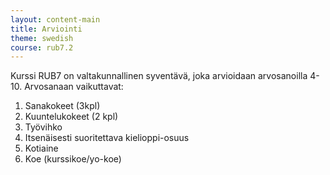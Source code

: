 ```yaml
---
layout: content-main
title: Arviointi
theme: swedish
course: rub7.2
---
```


Kurssi RUB7 on valtakunnallinen syventävä, joka arvioidaan arvosanoilla 4-10.
Arvosanaan vaikuttavat:

1. Sanakokeet (3kpl)
2. Kuuntelukokeet (2 kpl)
3. Työvihko
4. Itsenäisesti suoritettava kielioppi-osuus
5. Kotiaine
4. Koe (kurssikoe/yo-koe)
